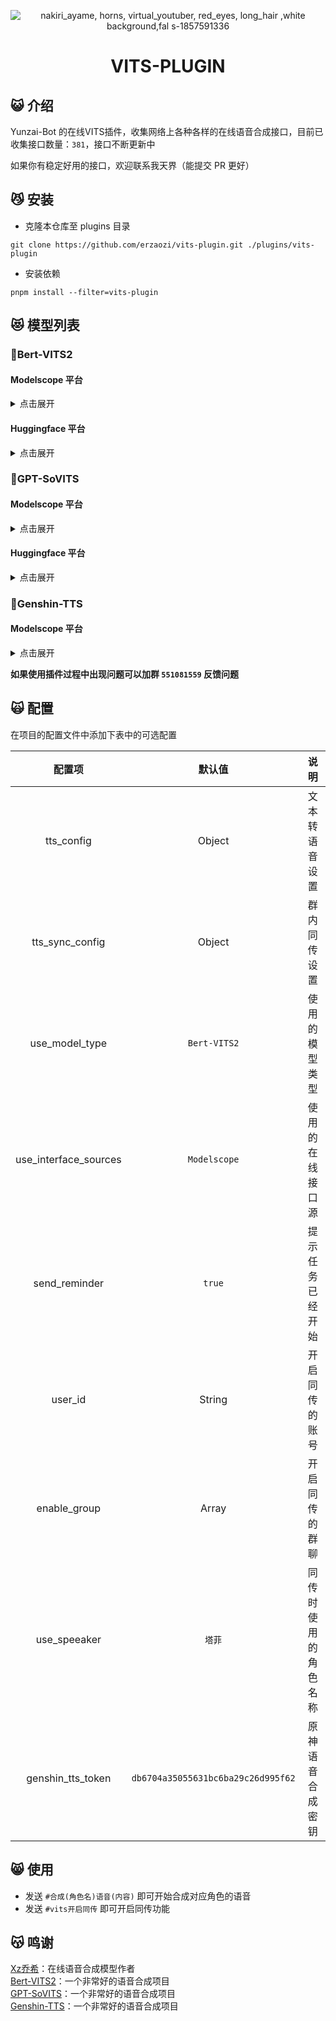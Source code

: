 <div align="center">

![nakiri_ayame, horns, virtual_youtuber, red_eyes, long_hair ,white background,fal s-1857591336](https://github.com/erzaozi/vits-plugin/assets/61369914/8b2e826a-7aa3-45a8-b58a-93f8e66d7d14)

# VITS-PLUGIN

</div>

## 😺 介绍

Yunzai-Bot 的在线VITS插件，收集网络上各种各样的在线语音合成接口，目前已收集接口数量：`381`，接口不断更新中

如果你有稳定好用的接口，欢迎联系我天界（能提交 PR 更好）

## 😼 安装

- 克隆本仓库至 plugins 目录
```
git clone https://github.com/erzaozi/vits-plugin.git ./plugins/vits-plugin
```

- 安装依赖
```
pnpm install --filter=vits-plugin
```

## 😻 模型列表

### 🍉Bert-VITS2

#### Modelscope 平台

<details><summary>点击展开</summary>

| 模型名称 | 模型名称 | 模型名称 | 模型名称 |
| :---: | :---: | :---: | :---: |
| [AI陈泽（中日英）](https://www.modelscope.cn/studios/xzjosh/Ze-Bert-VITS2-2.3) | [AI星瞳（坏女人）（中日英）](https://www.modelscope.cn/studios/xzjosh/badXT-Bert-VITS2-2.3) | [AI梅西2.0（中日英）](https://www.modelscope.cn/studios/xzjosh/Messi-Bert-VITS2-2.3) | [AI珈乐2.0（中日英）](https://www.modelscope.cn/studios/xzjosh/Carol-Bert-VITS2-2.3) |
| [AI乃琳2.0（中日英）](https://www.modelscope.cn/studios/xzjosh/Queen-Bert-VITS2-2.3) | [AI七海2.0（中日英）](https://www.modelscope.cn/studios/xzjosh/Nana7mi-Bert-VITS2-2.3) | [AI塔菲2.0重制版（中日英）](https://www.modelscope.cn/studios/xzjosh/Taffy-Bert-VITS2-2.3) | [AI东雪莲2.0重制版（中日英）](https://www.modelscope.cn/studios/xzjosh/Azuma-Bert-VITS2-2.3) |
| [AI奶绿2.0（中日英）](https://www.modelscope.cn/studios/xzjosh/LAPLACE-Bert-VITS2-2.3) | [AI尼奈2.0（中日英）](https://www.modelscope.cn/studios/xzjosh/nine-Bert-VITS2-2.3) | [AI科比2.0（中日英）](https://www.modelscope.cn/studios/xzjosh/Kobe-Bert-VITS2-2.3) | [AI嘉然2.0（中日英）](https://www.modelscope.cn/studios/xzjosh/Diana-Bert-VITS2-2.3) |
| [AI丁真2.0（中日英）](https://www.modelscope.cn/studios/xzjosh/DZ-Bert-VITS2-2.3) | [AI丁真2.0（备用1）](https://www.modelscope.cn/studios/xzjosh/dingzhen-Bert-VITS2-2.3) | [AI丁真2.0（备用2）](https://www.modelscope.cn/studios/xzjosh/DZhen-Bert-VITS2-2.3) | [AI炫神2.0（中日英）](https://www.modelscope.cn/studios/xzjosh/Xuan-Bert-VITS2-2.3) |
| [AI电棍2.0（中日英）](https://www.modelscope.cn/studios/xzjosh/otto-Bert-VITS2-2.3) | [AI阿梓2.0（中日英）](https://www.modelscope.cn/studios/xzjosh/Azusa-Bert-VITS2-2.3) | [AI东雪莲2.0（中日英）](https://www.modelscope.cn/studios/xzjosh/Azuma-Bert-VITS2.0.2) | [AI塔菲2.0（中日英）](https://www.modelscope.cn/studios/xzjosh/Taffy-Bert-VITS2.0.2) |
| [AI星瞳2.0（中日英）](https://www.modelscope.cn/studios/xzjosh/2568-Bert-VITS2) | [AI孙笑川2.0（中日英）](https://www.modelscope.cn/studios/xzjosh/SXC-Bert-VITS2) | [AI塔菲](https://www.modelscope.cn/studios/xzjosh/Taffy-Bert-VITS2) | [AI小菲](https://www.modelscope.cn/studios/xzjosh/LittleTaffy-Bert-VITS2) |
| [AI东雪莲](https://www.modelscope.cn/studios/xzjosh/Azuma-Bert-VITS2) | [AI奶绿](https://www.modelscope.cn/studios/xzjosh/LAPLACE-Bert-VITS2) | [AI尼奈](https://www.modelscope.cn/studios/xzjosh/nine1-Bert-VITS2) | [AI珈乐](https://www.modelscope.cn/studios/xzjosh/Carol-Bert-VITS2) |
| [AI电棍](https://www.modelscope.cn/studios/xzjosh/otto-Bert-VITS2) | [AI七海](https://www.modelscope.cn/studios/xzjosh/Nana7mi-Bert-VITS2) | [AI阿梓](https://www.modelscope.cn/studios/xzjosh/Azusa-Bert-VITS2) | [AI星瞳](https://www.modelscope.cn/studios/xzjosh/XingTong-Bert-VITS2) |
| [AI向晚](https://www.modelscope.cn/studios/xzjosh/Ava-Bert-VITS2) | [AI嘉然](https://www.modelscope.cn/studios/xzjosh/Diana-Bert-VITS2) | [AI剑魔](https://www.modelscope.cn/studios/xzjosh/Aatrox-Bert-VITS2) | [AI乃琳](https://www.modelscope.cn/studios/xzjosh/Eileen-Bert-VITS2) |
| [AI贝拉](https://www.modelscope.cn/studios/xzjosh/Bella-Bert-VITS2) | [AI扇宝](https://www.modelscope.cn/studios/xzjosh/ShanBao-Bert-VITS2) | [AI恬豆](https://www.modelscope.cn/studios/xzjosh/Bekki-Bert-VITS2) | [AI黑桃影](https://www.modelscope.cn/studios/xzjosh/Echo-Bert-VITS2) |
| [AI卖卖](https://www.modelscope.cn/studios/xzjosh/maimai-Bert-VITS2) | [AI鹿鸣](https://www.modelscope.cn/studios/xzjosh/Lumi-Bert-VITS2) | [AI文静](https://www.modelscope.cn/studios/xzjosh/Wenjing-Bert-VITS2) |  |

</details>

#### Huggingface 平台

<details><summary>点击展开</summary>

| 模型名称 | 模型名称 | 模型名称 | 模型名称 |
| :---: | :---: | :---: | :---: |
| [AI星瞳（坏女人）（中日英）](https://huggingface.co/spaces/XzJosh/badXT-Bert-VITS2-2.3) | [AI梅西2.0（中日英）](https://huggingface.co/spaces/XzJosh/Messi-Bert-VITS2-2.3) | [AI珈乐2.0（中日英）](https://huggingface.co/spaces/XzJosh/Carol-Bert-VITS2-2.3) | [AI乃琳2.0（中日英）](https://huggingface.co/spaces/XzJosh/Queen-Bert-VITS2-2.3) |
| [AI七海2.0（中日英）](https://huggingface.co/spaces/XzJosh/Nana7mi-Bert-VITS2-2.3) | [AI塔菲2.0重制版（中日英）](https://huggingface.co/spaces/XzJosh/Taffy-Bert-VITS2-2.3) | [AI东雪莲2.0重制版（中日英）](https://huggingface.co/spaces/XzJosh/Azuma-Bert-VITS2-2.3) | [AI奶绿2.0（中日英）](https://huggingface.co/spaces/XzJosh/LAPLACE-Bert-VITS2-2.3) |
| [AI尼奈2.0（中日英）](https://huggingface.co/spaces/XzJosh/nine-Bert-VITS2-2.3) | [AI科比2.0（中日英）](https://huggingface.co/spaces/XzJosh/Kobe-Bert-VITS2-2.3) | [AI嘉然2.0（中日英）](https://huggingface.co/spaces/XzJosh/Diana-Bert-VITS2-2.3) | [AI丁真2.0（中日英）](https://huggingface.co/spaces/XzJosh/DZ-Bert-VITS2-2.3) |
| [AI炫神2.0（中日英）](https://huggingface.co/spaces/XzJosh/Xuan-Bert-VITS2-2.3) | [AI电棍2.0（中日英）](https://huggingface.co/spaces/XzJosh/otto-Bert-VITS2-2.3) | [AI阿梓2.0（中日英）](https://huggingface.co/spaces/XzJosh/Azusa-Bert-VITS2-2.3) | [AI东雪莲2.0（中日英）](https://huggingface.co/spaces/XzJosh/Azuma-Bert-VITS2.0.2) |
| [AI塔菲2.0（中日英）](https://huggingface.co/spaces/XzJosh/Taffy-Bert-VITS2.0.2) | [AI星瞳2.0（中日英）](https://huggingface.co/spaces/XzJosh/2568-Bert-VITS2) | [AI孙笑川2.0（中日英）](https://huggingface.co/spaces/XzJosh/Sun-Bert-VITS2) | [AI塔菲](https://huggingface.co/spaces/XzJosh/Taffy-Bert-VITS2) |
| [AI小菲](https://huggingface.co/spaces/XzJosh/LittleTaffy-Bert-VITS2) | [AI东雪莲](https://huggingface.co/spaces/XzJosh/Azuma-Bert-VITS2) | [AI奶绿](https://huggingface.co/spaces/XzJosh/LAPLACE-Bert-VITS2) | [AI尼奈](https://huggingface.co/spaces/XzJosh/nine1-Bert-VITS2) |
| [AI珈乐](https://huggingface.co/spaces/XzJosh/Carol-Bert-VITS2) | [AI电棍](https://huggingface.co/spaces/XzJosh/otto-Bert-VITS2) | [AI七海](https://huggingface.co/spaces/XzJosh/Nana7mi-Bert-VITS2) | [AI阿梓](https://huggingface.co/spaces/XzJosh/Azusa-Bert-VITS2) |
| [AI星瞳](https://huggingface.co/spaces/XzJosh/XingTong-Bert-VITS2) | [AI向晚](https://huggingface.co/spaces/XzJosh/Ava-Bert-VITS2) | [AI嘉然](https://huggingface.co/spaces/XzJosh/Diana-Bert-VITS2) | [AI剑魔](https://huggingface.co/spaces/XzJosh/Aatrox-Bert-VITS2) |
| [AI乃琳](https://huggingface.co/spaces/XzJosh/Eileen-Bert-VITS2) | [AI贝拉](https://huggingface.co/spaces/XzJosh/Bella-Bert-VITS2) | [AI扇宝](https://huggingface.co/spaces/XzJosh/ShanBao-Bert-VITS2) | [AI恬豆](https://huggingface.co/spaces/XzJosh/Bekki-Bert-VITS2) |
| [AI黑桃影](https://huggingface.co/spaces/XzJosh/Echo-Bert-VITS2) | [AI卖卖](https://huggingface.co/spaces/XzJosh/maimai-Bert-VITS2) | [AI鹿鸣](https://huggingface.co/spaces/XzJosh/Lumi-Bert-VITS2) | [AI文静](https://huggingface.co/spaces/XzJosh/Wenjing-Bert-VITS2) |

</details>

### 🍊GPT-SoVITS

#### Modelscope 平台

<details><summary>点击展开</summary>

| 模型名称 | 模型名称 | 模型名称 | 模型名称 |
| :---: | :---: | :---: | :---: |
| [AI张顺飞](https://www.modelscope.cn/studios/xzjosh/Shun-GPT-SoVITS) | [AI蔡徐坤](https://www.modelscope.cn/studios/xzjosh/Kun-GPT-SoVITS) | [AI米诺](https://www.modelscope.cn/studios/xzjosh/Mino-GPT-SoVITS) | [AI陈泽](https://www.modelscope.cn/studios/xzjosh/Ze-GPT-SoVITS) |
| [AI电棍](https://www.modelscope.cn/studios/xzjosh/otto-GPT-SoVITS) | [AI炫神](https://www.modelscope.cn/studios/xzjosh/Xuan-GPT-SoVITS) | [AI山泥若](https://www.modelscope.cn/studios/xzjosh/Ruo-GPT-SoVITS) | [AI丁真](https://www.modelscope.cn/studios/xzjosh/dingzhen-GPT-SoVITS) |
| [AI孙笑川](https://www.modelscope.cn/studios/xzjosh/sun-GPT-SoVITS) | [AI东雪莲](https://www.modelscope.cn/studios/xzjosh/Azuma-GPT-SoVITS) | [AI塔菲](https://www.modelscope.cn/studios/xzjosh/Taffy-GPT-SoVITS) | [AI奶绿](https://www.modelscope.cn/studios/xzjosh/LAPLACE-GPT-SoVITS) |
| [AI阿梓](https://www.modelscope.cn/studios/xzjosh/Azusa-GPT-SoVITS) | [AI七海](https://www.modelscope.cn/studios/xzjosh/Nana7mi-GPT-SoVITS) | [AI星瞳](https://www.modelscope.cn/studios/xzjosh/XingTong-GPT-SoVITS) | [AI星瞳（坏女人）](https://www.modelscope.cn/studios/xzjosh/badXT-GPT-SoVITS) |
| [AI扇宝](https://www.modelscope.cn/studios/xzjosh/SB-GPT-SoVITS) | [AI扇宝（卖卖）](https://www.modelscope.cn/studios/xzjosh/maimai-GPT-SoVITS) | [AI尼奈](https://www.modelscope.cn/studios/xzjosh/nine-GPT-SoVITS) | [AI恬豆](https://www.modelscope.cn/studios/xzjosh/Bekki-GPT-SoVITS) |
| [AI向晚](https://www.modelscope.cn/studios/xzjosh/Ava-GPT-SoVITS) | [AI贝拉](https://www.modelscope.cn/studios/xzjosh/Bella-GPT-SoVITS) | [AI珈乐](https://www.modelscope.cn/studios/xzjosh/Carol-GPT-SoVITS) | [AI嘉然](https://www.modelscope.cn/studios/xzjosh/Diana-GPT-SoVITS) |
| [AI乃琳](https://www.modelscope.cn/studios/xzjosh/Eileen-GPT-SoVITS) |  |  |  |

</details>

#### Huggingface 平台

<details><summary>点击展开</summary>

| 模型名称 | 模型名称 | 模型名称 | 模型名称 |
| :---: | :---: | :---: | :---: |
| [AI电棍](https://huggingface.co/spaces/XzJosh/otto-GPT-SoVITS) | [AI炫神](https://huggingface.co/spaces/XzJosh/Xuan-GPT-SoVITS) | [AI山泥若](https://huggingface.co/spaces/XzJosh/Ruo-GPT-SoVITS) | [AI丁真](https://huggingface.co/spaces/XzJosh/dingzhen-GPT-SoVITS) |
| [AI孙笑川](https://huggingface.co/spaces/XzJosh/sun-GPT-SoVITS) | [AI东雪莲](https://huggingface.co/spaces/XzJosh/Azuma-GPT-SoVITS) | [AI塔菲](https://huggingface.co/spaces/XzJosh/Taffy-GPT-SoVITS) | [AI奶绿](https://huggingface.co/spaces/XzJosh/LAPLACE-GPT-SoVITS) |
| [AI阿梓](https://huggingface.co/spaces/XzJosh/Azusa-GPT-SoVITS) | [AI七海](https://huggingface.co/spaces/XzJosh/Nana7mi-GPT-SoVITS) | [AI星瞳（坏女人）](https://huggingface.co/spaces/XzJosh/badXT-GPT-SoVITS) | [AI坏女人](https://huggingface.co/spaces/XzJosh/badXT-GPT-SoVITS) |
| [AI扇宝](https://huggingface.co/spaces/XzJosh/SB-GPT-SoVITS) | [AI扇宝（卖卖）](https://huggingface.co/spaces/XzJosh/maimai-GPT-SoVITS) | [AI尼奈](https://huggingface.co/spaces/XzJosh/nine-GPT-SoVITS) | [AI恬豆](https://huggingface.co/spaces/XzJosh/Bekki-GPT-SoVITS) |
| [AI向晚](https://huggingface.co/spaces/XzJosh/Ava-GPT-SoVITS) | [AI贝拉](https://huggingface.co/spaces/XzJosh/Bella-GPT-SoVITS) | [AI珈乐](https://huggingface.co/spaces/XzJosh/Carol-GPT-SoVITS) | [AI嘉然](https://huggingface.co/spaces/XzJosh/Diana-GPT-SoVITS) |
| [AI乃琳](https://huggingface.co/spaces/XzJosh/Eileen-GPT-SoVITS) |  |  |  |

</details>

### 🥕Genshin-TTS

#### Modelscope 平台

<details><summary>点击展开</summary>

**默认密钥限制50字，要更多请前往 [这里](https://tts.ai-hobbyist.org/#/apikey) 获取密钥后，使用 `#vits设置原神密钥xxxxx` 填写密钥**

| 模型名称 | 模型名称 | 模型名称 | 模型名称 |
| :---: | :---: | :---: | :---: |
| anzai         | 「信使」     | 「公子」     | 「博士」      |
| 「大肉丸」    | 「女士」    | 「散兵」     | 「白老先生」   |
| 七七          | 三月七      | 上杉        | 丹吉尔        |
| 丹恒          | 丹枢        | 丽莎        | 久利须        |
| 久岐忍        | 九条裟罗    | 九条镰治    | 云堇          |
| 五郎          | 伊利亚斯    | 伊迪娅      | 优菈          |
| 伦纳德        | 佐西摩斯    | 佩拉        | 停云          |
| 元太          | 克列门特    | 克拉拉      | 克罗索        |
| 八重神子      | 公输师傅    | 凝光        | 凯亚          |
| 凯瑟琳        | 刃          | 刻晴        | 北斗          |
| 半夏          | 博易        | 博来        | 卡波特        |
| 卡维          | 卡芙卡      | 卢卡        | 可可利亚      |
| 可莉          | 史瓦罗      | 吴船长      | 哲平          |
| 嘉玛          | 嘉良        | 回声海螺    | 坎蒂丝        |
| 埃勒曼        | 埃尔欣根    | 埃德        | 埃泽          |
| 埃洛伊        | 埃舍尔      | 塔杰·拉德卡尼 | 塞塔蕾       |
| 塞琉斯        | 夏洛蒂      | 多莉        | 夜兰          |
| 大慈树王      | 大毫        | 天叔        | 天目十五      |
| 奥兹          | 奥列格      | 女士        | 妮露          |
| 姬子          | 娜塔莎      | 娜维娅      | 安柏          |
| 安西          | 宛烟        | 宵宫        | 岩明          |
| 巴达维        | 布洛妮娅    | 希儿        | 希露瓦        |
| 帕姆          | 帕斯卡      | 常九爷      | 康纳          |
| 开拓者(女)    | 开拓者(男)  | 式大将      | 彦卿          |
| 影            | 德沃沙克    | 恕筠        | 恶龙          |
| 悦            | 慧心        | 戴因斯雷布  | 托克          |
| 托马          | 拉赫曼      | 拉齐        | 掇星攫辰天君   |
| 提纳里        | 斯坦利      | 斯科特      | 旁白          |
| 早柚          | 昆钧        | 明曦        | 景元          |
| 晴霓          | 杜拉夫      | 杰帕德      | 松浦          |
| 林尼          | 枫原万叶    | 柊千里      | 查尔斯        |
| 柯莱          | 桑博        | 欧菲妮      | 毗伽尔        |
| 沙扎曼        | 派蒙        | 流浪者      | 浣溪          |
| 浮游水蕈兽·元素生命 | 海妮耶 | 海芭夏      | 深渊使徒      |
| 深渊法师      | 温迪        | 烟绯        | 爱德琳        |
| 爱贝尔        | 玛乔丽      | 玛塞勒      | 玛格丽特      |
| 玲可          | 珊瑚        | 珊瑚宫心海  | 珐露珊        |
| 班尼特        | 琳妮特      | 琴          | 瑶瑶          |
| 瓦尔特        | 甘雨        | 田铁嘴      | 申鹤          |
| 留云借风真君  | 白术        | 白露        | 百闻          |
| 知易          | 石头        | 砂糖        | 神里绫人      |
| 神里绫华      | 空          | 符玄        | 笼钓瓶一心    |
| 米卡          | 素裳        | 纯水精灵？  | 纳比尔        |
| 纳西妲        | 绮良良      | 绿芙蓉      | 罗刹          |
| 罗莎莉亚      | 羽生田千鹤  | 老孟        | 胡桃          |
| 舒伯特        | 艾丝妲      | 艾伯特      | 艾尔海森      |
| 艾文          | 艾莉丝      | 芙宁娜      | 芭芭拉        |
| 荒泷一斗      | 荧          | 莎拉        | 莫塞伊思      |
| 莫娜          | 莱依拉      | 莺儿        | 菲米尼        |
| 菲谢尔        | 萍姥姥      | 萨赫哈蒂    | 萨齐因        |
| 蒂玛乌斯      | 虎克        | 螺丝咕姆    | 行秋          |
| 西拉杰        | 言笑        | 诺艾尔      | 费斯曼        |
| 赛诺          | 辛焱        | 达达利亚    | 迈勒斯        |
| 迈蒙          | 迪卢克      | 迪奥娜      | 迪娜泽黛      |
| 迪希雅        | 那维莱特    | 重云        | 金人会长      |
| 钟离          | 银狼        | 镜流        | 长生          |
| 阿佩普        | 阿兰        | 阿圆        | 阿娜耶        |
| 阿守          | 阿尔卡米    | 阿巴图伊    | 阿扎尔        |
| 阿拉夫        | 阿晃        | 阿洛瓦      | 阿祇          |
| 阿贝多        | 陆行岩本真蕈·元素生命 | 雷泽    | 雷电将军    |
| 霄翰          | 霍夫曼      | 青镞        | 青雀          |
| 香菱          | 驭空        | 魈          | 鹿野奈奈      |
| 鹿野院平藏    | 黑塔        | 龙二        | 多人对话      |

</details>

**如果使用插件过程中出现问题可以加群 `551081559` 反馈问题**

## 🙀 配置

在项目的配置文件中添加下表中的可选配置

| 配置项 | 默认值 | 说明 |
| :---: | :---: | :---: |
| tts_config | Object | 文本转语音设置 |
| tts_sync_config | Object | 群内同传设置 |
| use_model_type | `Bert-VITS2` | 使用的模型类型 |
| use_interface_sources | `Modelscope` | 使用的在线接口源 |
| send_reminder | `true` | 提示任务已经开始 |
| user_id | String | 开启同传的账号 |
| enable_group | Array | 开启同传的群聊 |
| use_speeaker | `塔菲` | 同传时使用的角色名称 |
| genshin_tts_token | `db6704a35055631bc6ba29c26d995f62` | 原神语音合成密钥 |

## 😸 使用

- 发送 `#合成(角色名)语音(内容)` 即可开始合成对应角色的语音
- 发送 `#vits开启同传` 即可开启同传功能

## 😽 鸣谢

[Xz乔希](https://space.bilibili.com/5859321)：在线语音合成模型作者\
[Bert-VITS2](https://github.com/fishaudio/Bert-VITS2)：一个非常好的语音合成项目\
[GPT-SoVITS](https://github.com/RVC-Boss/GPT-SoVITS)：一个非常好的语音合成项目\
[Genshin-TTS](https://www.modelscope.cn/studios/erythrocyte/Bert-VITS2_Genshin_TTS)：一个非常好的语音合成项目
